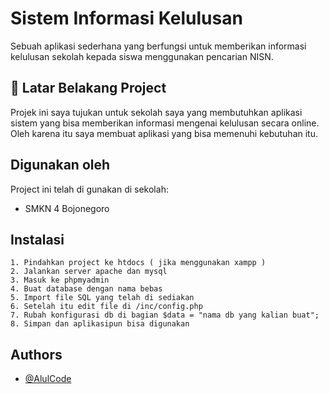 
# Sistem Informasi Kelulusan

Sebuah aplikasi sederhana yang berfungsi untuk memberikan informasi kelulusan sekolah kepada siswa menggunakan pencarian NISN.

## 🚀 Latar Belakang Project

Projek ini saya tujukan untuk sekolah saya yang membutuhkan aplikasi sistem yang bisa memberikan informasi mengenai kelulusan secara online. Oleh karena itu saya membuat aplikasi yang bisa memenuhi kebutuhan itu.

## Digunakan oleh

Project ini telah di gunakan di sekolah:

- SMKN 4 Bojonegoro

## Instalasi

```text
1. Pindahkan project ke htdocs ( jika menggunakan xampp )
2. Jalankan server apache dan mysql
3. Masuk ke phpmyadmin
4. Buat database dengan nama bebas
5. Import file SQL yang telah di sediakan
6. Setelah itu edit file di /inc/config.php
7. Rubah konfigurasi db di bagian $data = "nama db yang kalian buat";
8. Simpan dan aplikasipun bisa digunakan

```

## Authors

- [@AlulCode](https://github.com/AlulCode45)
